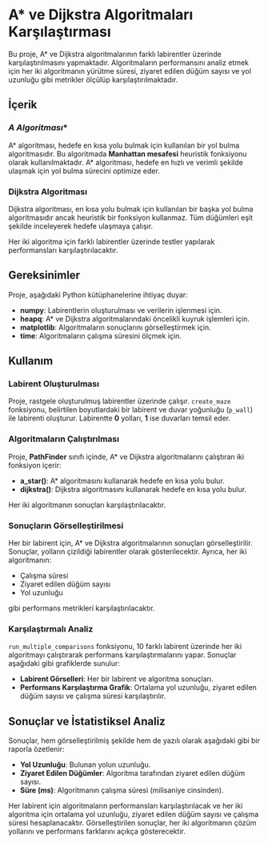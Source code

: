 # A* ve Dijkstra Algoritmaları Karşılaştırması

Bu proje, A* ve Dijkstra algoritmalarının farklı labirentler üzerinde karşılaştırılmasını yapmaktadır. Algoritmaların performansını analiz etmek için her iki algoritmanın yürütme süresi, ziyaret edilen düğüm sayısı ve yol uzunluğu gibi metrikler ölçülüp karşılaştırılmaktadır.

## İçerik

### **A* Algoritması**
A* algoritması, hedefe en kısa yolu bulmak için kullanılan bir yol bulma algoritmasıdır. Bu algoritmada **Manhattan mesafesi** heuristik fonksiyonu olarak kullanılmaktadır. A* algoritması, hedefe en hızlı ve verimli şekilde ulaşmak için yol bulma sürecini optimize eder.

### **Dijkstra Algoritması**
Dijkstra algoritması, en kısa yolu bulmak için kullanılan bir başka yol bulma algoritmasıdır ancak heuristik bir fonksiyon kullanmaz. Tüm düğümleri eşit şekilde inceleyerek hedefe ulaşmaya çalışır.

Her iki algoritma için farklı labirentler üzerinde testler yapılarak performansları karşılaştırılacaktır.

## Gereksinimler
Proje, aşağıdaki Python kütüphanelerine ihtiyaç duyar:

- **numpy**: Labirentlerin oluşturulması ve verilerin işlenmesi için.
- **heapq**: A* ve Dijkstra algoritmalarındaki öncelikli kuyruk işlemleri için.
- **matplotlib**: Algoritmaların sonuçlarını görselleştirmek için.
- **time**: Algoritmaların çalışma süresini ölçmek için.


## Kullanım

### **Labirent Oluşturulması**
Proje, rastgele oluşturulmuş labirentler üzerinde çalışır. `create_maze` fonksiyonu, belirtilen boyutlardaki bir labirent ve duvar yoğunluğu (`p_wall`) ile labirenti oluşturur. Labirentte **0** yolları, **1** ise duvarları temsil eder.

### **Algoritmaların Çalıştırılması**
Proje, **PathFinder** sınıfı içinde, A* ve Dijkstra algoritmalarını çalıştıran iki fonksiyon içerir:

- **a_star()**: A* algoritmasını kullanarak hedefe en kısa yolu bulur.
- **dijkstra()**: Dijkstra algoritmasını kullanarak hedefe en kısa yolu bulur.

Her iki algoritmanın sonuçları karşılaştırılacaktır.

### **Sonuçların Görselleştirilmesi**
Her bir labirent için, A* ve Dijkstra algoritmalarının sonuçları görselleştirilir. Sonuçlar, yolların çizildiği labirentler olarak gösterilecektir. Ayrıca, her iki algoritmanın:
- Çalışma süresi
- Ziyaret edilen düğüm sayısı
- Yol uzunluğu

gibi performans metrikleri karşılaştırılacaktır.

### **Karşılaştırmalı Analiz**
`run_multiple_comparisons` fonksiyonu, 10 farklı labirent üzerinde her iki algoritmayı çalıştırarak performans karşılaştırmalarını yapar. Sonuçlar aşağıdaki gibi grafiklerde sunulur:
- **Labirent Görselleri**: Her bir labirent ve algoritma sonuçları.
- **Performans Karşılaştırma Grafik**: Ortalama yol uzunluğu, ziyaret edilen düğüm sayısı ve çalışma süresi karşılaştırılır.

## Sonuçlar ve İstatistiksel Analiz
Sonuçlar, hem görselleştirilmiş şekilde hem de yazılı olarak aşağıdaki gibi bir raporla özetlenir:

- **Yol Uzunluğu**: Bulunan yolun uzunluğu.
- **Ziyaret Edilen Düğümler**: Algoritma tarafından ziyaret edilen düğüm sayısı.
- **Süre (ms)**: Algoritmanın çalışma süresi (milisaniye cinsinden).

Her labirent için algoritmaların performansları karşılaştırılacak ve her iki algoritma için ortalama yol uzunluğu, ziyaret edilen düğüm sayısı ve çalışma süresi hesaplanacaktır. Görselleştirilen sonuçlar, her iki algoritmanın çözüm yollarını ve performans farklarını açıkça gösterecektir.
